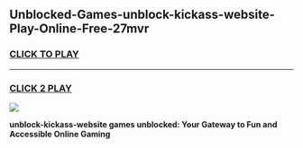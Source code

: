 
## Unblocked-Games-unblock-kickass-website-Play-Online-Free-27mvr
<h3>
<a href="https://premium76.site?title=unblock-kickass-website&ref=26A">CLICK TO PLAY</a></h3>
<hr>

<h3>
<a href="https://premium76.site?title=unblock-kickass-website&ref=26A">CLICK 2 PLAY</a>
  
</h3>

<a href="https://premium76.site?title=unblock-kickass-website&ref=26A"><img src="https://clearcache.store/games.png"></a>


**unblock-kickass-website games unblocked: Your Gateway to Fun and Accessible Online Gaming**
